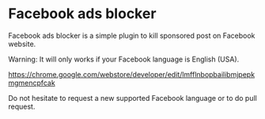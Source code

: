 # Facebook ads blocker

Facebook ads blocker is a simple plugin to kill sponsored post on Facebook website.

Warning:
It will only works if your Facebook language is English (USA).

https://chrome.google.com/webstore/developer/edit/lmfflnbopbailibmjpepkmgmencpfcak

Do not hesitate to request a new supported Facebook language or to do pull request.
